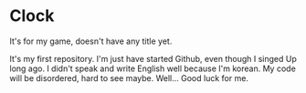 # Clock
It's for my game, doesn't have any title yet. 

It's my first repository. I'm just have started Github, even though I singed Up long ago. I didn't speak and write English well because I'm korean. My code will be disordered, hard to see maybe. Well... Good luck for me. 

